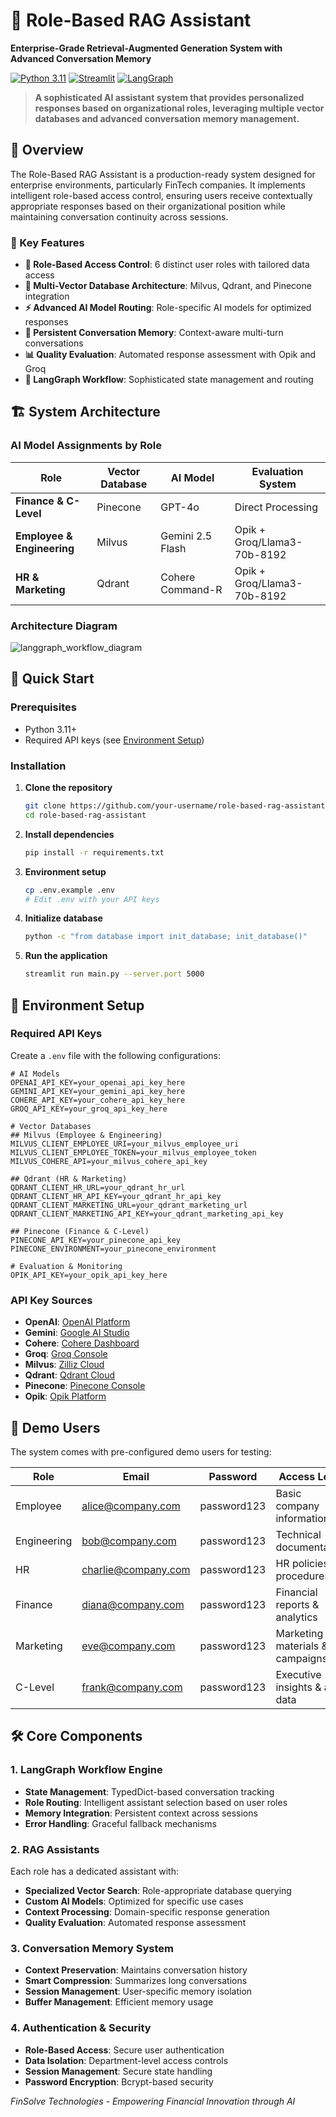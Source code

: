 # 🚀 Role-Based RAG Assistant

**Enterprise-Grade Retrieval-Augmented Generation System with Advanced Conversation Memory**

[![Python 3.11](https://img.shields.io/badge/python-3.11-blue.svg)](https://www.python.org/downloads/release/python-3110/)
[![Streamlit](https://img.shields.io/badge/streamlit-1.28.0-red.svg)](https://streamlit.io/)
[![LangGraph](https://img.shields.io/badge/langgraph-0.0.55-green.svg)](https://github.com/langchain-ai/langgraph)

> **A sophisticated AI assistant system that provides personalized responses based on organizational roles, leveraging multiple vector databases and advanced conversation memory management.**

## 🎯 Overview

The Role-Based RAG Assistant is a production-ready system designed for enterprise environments, particularly FinTech companies. It implements intelligent role-based access control, ensuring users receive contextually appropriate responses based on their organizational position while maintaining conversation continuity across sessions.

### 🔑 Key Features

- **🔐 Role-Based Access Control**: 6 distinct user roles with tailored data access
- **🧠 Multi-Vector Database Architecture**: Milvus, Qdrant, and Pinecone integration
- **⚡ Advanced AI Model Routing**: Role-specific AI models for optimized responses
- **💬 Persistent Conversation Memory**: Context-aware multi-turn conversations
- **📊 Quality Evaluation**: Automated response assessment with Opik and Groq
- **🔄 LangGraph Workflow**: Sophisticated state management and routing

## 🏗️ System Architecture

### AI Model Assignments by Role

| Role | Vector Database | AI Model | Evaluation System |
|------|----------------|----------|-------------------|
| **Finance & C-Level** | Pinecone | GPT-4o | Direct Processing |
| **Employee & Engineering** | Milvus | Gemini 2.5 Flash | Opik + Groq/Llama3-70b-8192 |
| **HR & Marketing** | Qdrant | Cohere Command-R | Opik + Groq/Llama3-70b-8192 |

### Architecture Diagram

![langgraph_workflow_diagram](https://github.com/user-attachments/assets/20fc8e1b-1f5f-4a8d-98dc-58d62b087e16)



## 🚀 Quick Start

### Prerequisites

- Python 3.11+
- Required API keys (see [Environment Setup](#environment-setup))

### Installation

1. **Clone the repository**
   ```bash
   git clone https://github.com/your-username/role-based-rag-assistant.git
   cd role-based-rag-assistant
   ```

2. **Install dependencies**
   ```bash
   pip install -r requirements.txt
   ```

3. **Environment setup**
   ```bash
   cp .env.example .env
   # Edit .env with your API keys
   ```

4. **Initialize database**
   ```bash
   python -c "from database import init_database; init_database()"
   ```

5. **Run the application**
   ```bash
   streamlit run main.py --server.port 5000
   ```

## 🔧 Environment Setup

### Required API Keys

Create a `.env` file with the following configurations:

```env
# AI Models
OPENAI_API_KEY=your_openai_api_key_here
GEMINI_API_KEY=your_gemini_api_key_here
COHERE_API_KEY=your_cohere_api_key_here
GROQ_API_KEY=your_groq_api_key_here

# Vector Databases
## Milvus (Employee & Engineering)
MILVUS_CLIENT_EMPLOYEE_URI=your_milvus_employee_uri
MILVUS_CLIENT_EMPLOYEE_TOKEN=your_milvus_employee_token
MILVUS_COHERE_API=your_milvus_cohere_api_key

## Qdrant (HR & Marketing)
QDRANT_CLIENT_HR_URL=your_qdrant_hr_url
QDRANT_CLIENT_HR_API_KEY=your_qdrant_hr_api_key
QDRANT_CLIENT_MARKETING_URL=your_qdrant_marketing_url
QDRANT_CLIENT_MARKETING_API_KEY=your_qdrant_marketing_api_key

## Pinecone (Finance & C-Level)
PINECONE_API_KEY=your_pinecone_api_key
PINECONE_ENVIRONMENT=your_pinecone_environment

# Evaluation & Monitoring
OPIK_API_KEY=your_opik_api_key_here
```

### API Key Sources

- **OpenAI**: [OpenAI Platform](https://platform.openai.com/api-keys)
- **Gemini**: [Google AI Studio](https://aistudio.google.com/app/apikey)
- **Cohere**: [Cohere Dashboard](https://dashboard.cohere.ai/api-keys)
- **Groq**: [Groq Console](https://console.groq.com/keys)
- **Milvus**: [Zilliz Cloud](https://cloud.zilliz.com/)
- **Qdrant**: [Qdrant Cloud](https://cloud.qdrant.io/)
- **Pinecone**: [Pinecone Console](https://app.pinecone.io/)
- **Opik**: [Opik Platform](https://www.comet.com/site/products/opik/)

## 👥 Demo Users

The system comes with pre-configured demo users for testing:

| Role | Email | Password | Access Level |
|------|-------|----------|--------------|
| Employee | alice@company.com | password123 | Basic company information |
| Engineering | bob@company.com | password123 | Technical documentation |
| HR | charlie@company.com | password123 | HR policies & procedures |
| Finance | diana@company.com | password123 | Financial reports & analytics |
| Marketing | eve@company.com | password123 | Marketing materials & campaigns |
| C-Level | frank@company.com | password123 | Executive insights & all data |


## 🛠️ Core Components

### 1. LangGraph Workflow Engine
- **State Management**: TypedDict-based conversation tracking
- **Role Routing**: Intelligent assistant selection based on user roles
- **Memory Integration**: Persistent context across sessions
- **Error Handling**: Graceful fallback mechanisms

### 2. RAG Assistants
Each role has a dedicated assistant with:
- **Specialized Vector Search**: Role-appropriate database querying
- **Custom AI Models**: Optimized for specific use cases
- **Context Processing**: Domain-specific response generation
- **Quality Evaluation**: Automated response assessment

### 3. Conversation Memory System
- **Context Preservation**: Maintains conversation history
- **Smart Compression**: Summarizes long conversations
- **Session Management**: User-specific memory isolation
- **Buffer Management**: Efficient memory usage

### 4. Authentication & Security
- **Role-Based Access**: Secure user authentication
- **Data Isolation**: Department-level access controls
- **Session Management**: Secure state handling
- **Password Encryption**: Bcrypt-based security

*FinSolve Technologies - Empowering Financial Innovation through AI*
